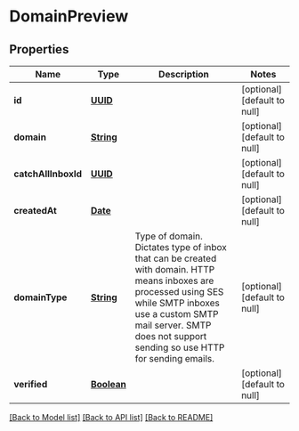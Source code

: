 # DomainPreview
## Properties

Name | Type | Description | Notes
------------ | ------------- | ------------- | -------------
**id** | [**UUID**](UUID) |  | [optional] [default to null]
**domain** | [**String**](string) |  | [optional] [default to null]
**catchAllInboxId** | [**UUID**](UUID) |  | [optional] [default to null]
**createdAt** | [**Date**](DateTime) |  | [optional] [default to null]
**domainType** | [**String**](string) | Type of domain. Dictates type of inbox that can be created with domain. HTTP means inboxes are processed using SES while SMTP inboxes use a custom SMTP mail server. SMTP does not support sending so use HTTP for sending emails. | [optional] [default to null]
**verified** | [**Boolean**](boolean) |  | [optional] [default to null]

[[Back to Model list]](../README#documentation-for-models) [[Back to API list]](../README#documentation-for-api-endpoints) [[Back to README]](../README)

